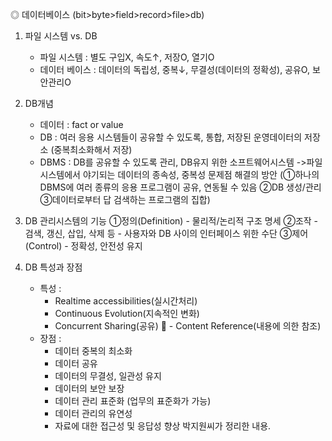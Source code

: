 ◎ 데이터베이스
(bit>byte>field>record>file>db)

1. 파일 시스템 vs. DB
	- 파일 시스템 : 별도 구입X, 속도↑, 저장O, 열기O
	- 데이터 베이스 : 데이터의 독립성, 중복↓, 무결성(데이터의 정확성), 공유O, 보안관리O

2. DB개념
	- 데이터 : fact or value
	- DB : 여러 응용 시스템들이 공유할 수 있도록, 통합, 저장된 운영데이터의 저장소
           		(중복최소화해서 저장)
	- DBMS : DB를 공유할 수 있도록 관리, DB유지 위한 소프트웨어시스템
		->파일 시스템에서 야기되는 데이터의 종속성, 중복성 문제점 해결의 방안
	      	(①하나의 DBMS에 여러 종류의 응용 프로그램이 공유, 연동될 수 있음
	       	 ②DB 생성/관리
	      	 ③데이터로부터 답 검색하는 프로그램의 집합)

3. DB 관리시스템의 기능
	①정의(Definition)
		- 물리적/논리적 구조 명세
	②조작
		- 검색, 갱신, 삽입, 삭제 등
		- 사용자와 DB 사이의 인터페이스 위한 수단
	③제어(Control)
		- 정확성, 안전성 유지

4. DB 특성과 장점
	- 특성 :
   		- Realtime accessibilities(실시간처리) 
   		- Continuous Evolution(지속적인 변화) 
   		- Concurrent Sharing(공유) 
		- Content Reference(내용에 의한 참조) 
	- 장점 :
		- 데이터 중복의 최소화 
		- 데이터 공유 
		- 데이터의 무결성, 일관성 유지 
		- 데이터의 보안 보장 
		- 데이터 관리 표준화 (업무의 표준화가 가능)
		- 데이터 관리의 유연성 
		- 자료에 대한 접근성 및 응답성 향상 
박지원씨가 정리한 내용.
